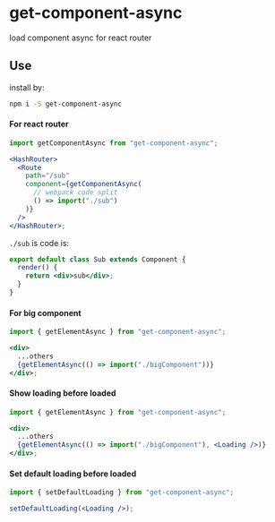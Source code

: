 # get-component-async

load component async for react router

## Use

install by:

```bash
npm i -S get-component-async
```

#### For react router

```jsx harmony
import getComponentAsync from "get-component-async";

<HashRouter>
  <Route
    path="/sub"
    component={getComponentAsync(
      // webpack code split
      () => import("./sub")
    )}
  />
</HashRouter>;
```

`./sub` is code is:

```jsx harmony
export default class Sub extends Component {
  render() {
    return <div>sub</div>;
  }
}
```

#### For big component

```jsx harmony
import { getElementAsync } from "get-component-async";

<div>
  ...others
  {getElementAsync(() => import("./bigComponent"))}
</div>;
```

#### Show loading before loaded

```jsx harmony
import { getElementAsync } from "get-component-async";

<div>
  ...others
  {getElementAsync(() => import("./bigComponent"), <Loading />)}
</div>;
```

#### Set default loading before loaded

```jsx harmony
import { setDefaultLoading } from "get-component-async";

setDefaultLoading(<Loading />);
```
